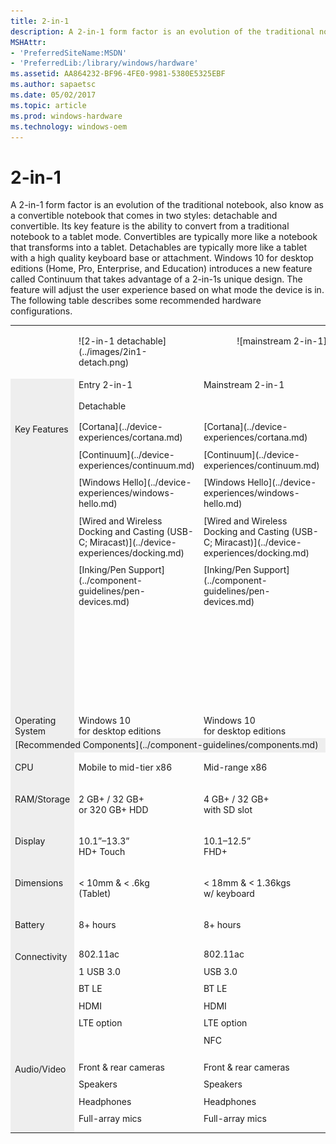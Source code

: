 ```yaml
---
title: 2-in-1
description: A 2-in-1 form factor is an evolution of the traditional notebook, also know as a convertible notebook that comes in two styles detachable and convertible. Its key feature is the ability to convert from a traditional notebook to a tablet mode.
MSHAttr:
- 'PreferredSiteName:MSDN'
- 'PreferredLib:/library/windows/hardware'
ms.assetid: AA864232-BF96-4FE0-9981-5380E5325EBF
ms.author: sapaetsc
ms.date: 05/02/2017
ms.topic: article
ms.prod: windows-hardware
ms.technology: windows-oem
---
```


# 2-in-1


A 2-in-1 form factor is an evolution of the traditional notebook, also know as a convertible notebook that comes in two styles: detachable and convertible. Its key feature is the ability to convert from a traditional notebook to a tablet mode. Convertibles are typically more like a notebook that transforms into a tablet. Detachables are typically more like a tablet with a high quality keyboard base or attachment. Windows 10 for desktop editions (Home, Pro, Enterprise, and Education) introduces a new feature called Continuum that takes advantage of a 2-in-1s unique design. The feature will adjust the user experience based on what mode the device is in. The following table describes some recommended hardware configurations.

<table>
<tbody valign="top">
<tr>
<td colspan="1">&nbsp;</td>
<td>
<p>![2-in-1 detachable](../images/2in1-detach.png)</p>
</td>
<td colspan="2" style="text-align: center;">
<p>![mainstream 2-in-1](../images/2in1.png)</p>
</td>
</tr>
<tr>
<td colspan="1" bgcolor="EEEEEE">&nbsp;</td>
<td style="width:30%">Entry 2-in-1<br/><br/>Detachable
</td>
<td style="width:30%">Mainstream 2-in-1
</td>
<td style="width:30%">Premium 2-in-1
</td>
</tr>
<tr>
<td colspan="1" bgcolor="EEEEEE"><p>Key Features</p></td>
<td>
<p style="margin: .75em 0 .75em 0;">[Cortana](../device-experiences/cortana.md)</p>
<p style="margin: .75em 0 .75em 0;">[Continuum](../device-experiences/continuum.md)</p>
<p style="margin: .75em 0 .75em 0;">[Windows&nbsp;Hello](../device-experiences/windows-hello.md)</p>
<p style="margin: .75em 0 .75em 0;">[Wired&nbsp;and&nbsp;Wireless Docking&nbsp;and&nbsp;Casting (USB-C;&nbsp;Miracast)](../device-experiences/docking.md)</p>
<p style="margin: .75em 0 .75em 0;">[Inking/Pen&nbsp;Support](../component-guidelines/pen-devices.md)</p>
</td>
<td>
<p style="margin: .75em 0 .75em 0;">[Cortana](../device-experiences/cortana.md)</p>
<p style="margin: .75em 0 .75em 0;">[Continuum](../device-experiences/continuum.md)</p>
<p style="margin: .75em 0 .75em 0;">[Windows&nbsp;Hello](../device-experiences/windows-hello.md)</p>
<p style="margin: .75em 0 .75em 0;">[Wired&nbsp;and&nbsp;Wireless Docking&nbsp;and&nbsp;Casting (USB-C;&nbsp;Miracast)](../device-experiences/docking.md)</p>
<p style="margin: .75em 0 .75em 0;">[Inking/Pen&nbsp;Support](../component-guidelines/pen-devices.md)</p>
</td>
<td>
<p style="margin: .75em 0 .75em 0;">[Cortana](../device-experiences/cortana.md)</p>
<p style="margin: .75em 0 .75em 0;">[Continuum](../device-experiences/continuum.md)</p>
<p style="margin: .75em 0 .75em 0;">[Windows&nbsp;Hello](../device-experiences/windows-hello.md)</p>
<p style="margin: .75em 0 .75em 0;">[Wired&nbsp;and&nbsp;Wireless Docking&nbsp;and&nbsp;Casting (USB-C;&nbsp;Miracast)](../device-experiences/docking.md)</p>
<p style="margin: .75em 0 .75em 0;">[Inking/Pen&nbsp;Support](../component-guidelines/pen-devices.md)</p>
<p style="margin: .75em 0 .75em 0;">[Long&nbsp;battery&nbsp;life (12+&nbsp;hours)](../component-guidelines/battery.md)</p>
<p style="margin: .75em 0 .75em 0;">[Precision&nbsp;Touchpad](../component-guidelines/precision-touchpad-devices.md)</p>
</td>
</tr>
<tr>
<td colspan="1" bgcolor="EEEEEE">Operating System</td>
<td>Windows&nbsp;10<br/> for desktop editions</td>
<td>Windows&nbsp;10<br/> for desktop editions</td>
<td>Windows&nbsp;10<br/> for desktop editions</td>
</tr>
<tr>
<td colspan="4" bgcolor="EEEEEE">[Recommended Components](../component-guidelines/components.md)</td>
</tr>
<tr>
<td bgcolor="EEEEEE"><p>CPU</p></td>
<td><p>Mobile to mid-tier x86</p></td>
<td><p>Mid-range x86</p></td>
<td><p>Premium x86</p></td>
</tr>
<tr>
<td bgcolor="EEEEEE"><p>RAM/Storage</p></td>
<td><p>2&nbsp;GB+&nbsp;/ 32&nbsp;GB+<br/> or 320&nbsp;GB+ HDD</p></td>
<td><p>4&nbsp;GB+&nbsp;/ 32&nbsp;GB+<br/> with SD slot</p></td>
<td><p>4&ndash;16&nbsp;GB&nbsp;/ 64&nbsp;GB&ndash;1&nbsp;TB SSD</p></td>
</tr>
<tr>
<td bgcolor="EEEEEE"><p>Display</p></td>
<td><p>10.1&rdquo;&ndash;13.3&rdquo;<br/> HD+ Touch</p></td>
<td><p>10.1&ndash;12.5&rdquo;<br/> FHD+</p></td>
<td><p>11.6&rdquo;&ndash;14&rdquo;<br/> FHD-4K / Touch</p></td>
</tr>
<tr>
<td bgcolor="EEEEEE"><p>Dimensions</p></td>
<td><p>&lt;&nbsp;10mm&nbsp;&amp; &lt;&nbsp;.6kg<br/> (Tablet)</p></td>
<td><p>&lt;&nbsp;18mm&nbsp;&amp; &lt;&nbsp;1.36kgs<br/> w/ keyboard</p></td>
<td><p>&lt;&nbsp;16mm&nbsp;&amp; &lt;&nbsp;1.36kg<br/> (combined w/ keyboard)</p></td>
</tr>
<tr>
<td bgcolor="EEEEEE"><p>Battery</p></td>
<td><p>8+&nbsp;hours</p></td>
<td><p>8+&nbsp;hours</p></td>
<td><p>12+&nbsp;hours</p></td>
</tr>
<tr>
<td bgcolor="EEEEEE"><p>Connectivity</p></td>
<td>
<p style="margin: .75em 0 .75em 0;">802.11ac</p>
<p style="margin: .75em 0 .75em 0;">1 USB 3.0</p>
<p style="margin: .75em 0 .75em 0;">BT LE</p>
<p style="margin: .75em 0 .75em 0;">HDMI</p>
<p style="margin: .75em 0 .75em 0;">LTE option</p>
</td>
<td>
<p style="margin: .75em 0 .75em 0;">802.11ac</p>
<p style="margin: .75em 0 .75em 0;">USB 3.0</p>
<p style="margin: .75em 0 .75em 0;">BT LE</p>
<p style="margin: .75em 0 .75em 0;">HDMI</p>
<p style="margin: .75em 0 .75em 0;">LTE option</p>
<p style="margin: .75em 0 .75em 0;">NFC</p>
</td>
<td>
<p style="margin: .75em 0 .75em 0;">802.11ac</p>
<p style="margin: .75em 0 .75em 0;">2+ USB 3.<i>x</i></p>
<p style="margin: .75em 0 .75em 0;">BT LE</p>
<p style="margin: .75em 0 .75em 0;">LTE option</p>
</style>
</td>
</tr>
<tr>
<td bgcolor="EEEEEE"><p>Audio/Video</p></td>
<td>
<p style="margin: .75em 0 .75em 0;">Front &amp; rear cameras</p>
<p style="margin: .75em 0 .75em 0;">Speakers</p>
<p style="margin: .75em 0 .75em 0;">Headphones</p>
<p style="margin: .75em 0 .75em 0;">Full-array mics</p>
</td>
<td>
<p style="margin: .75em 0 .75em 0;">Front &amp; rear cameras</p>
<p style="margin: .75em 0 .75em 0;">Speakers</p>
<p style="margin: .75em 0 .75em 0;">Headphones</p>
<p style="margin: .75em 0 .75em 0;">Full-array mics</p>
</td>
<td>
<p style="margin: .75em 0 .75em 0;">Stereo Speaker</p>
<p style="margin: .75em 0 .75em 0;">HD Webcam</p>
<p style="margin: .75em 0 .75em 0;">Full-array mics</p>
</td>
</tr>
</tbody>
</table>





